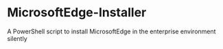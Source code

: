 # MicrosoftEdge-Installer
A PowerShell script to install MicrosoftEdge in the enterprise environment silently
